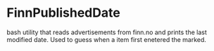 # FinnPublishedDate
bash utility that reads advertisements from finn.no and prints the last modified date. Used to guess when a item first enetered the marked.

